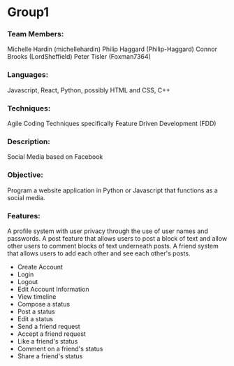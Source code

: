 # Group1
### Team Members: 
Michelle Hardin (michellehardin)
Philip Haggard (Philip-Haggard)
Connor Brooks (LordSheffield)
Peter Tisler (Foxman7364)

### Languages: 
Javascript, React, Python, possibly HTML and CSS, C++

### Techniques: 
Agile Coding Techniques specifically Feature Driven Development (FDD) 

### Description: 
Social Media based on Facebook 

### Objective: 
Program a website application in Python or Javascript that functions as a social media.

### Features: 
A profile system with user privacy through the use of user names and passwords. A post feature that allows users to post a block of text and allow other users to comment blocks of text underneath posts. A friend system that allows users to add each other and see each other's posts.  
* Create Account
* Login 
* Logout
* Edit Account Information
* View timeline
* Compose a status
* Post a status
* Edit a status
* Send a friend request
* Accept a friend request 
* Like a friend's status
* Comment on a friend's status
* Share a friend's status
